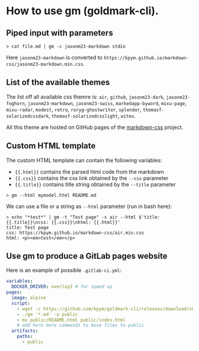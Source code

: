 # How to use gm (goldmark-cli).

## Piped input with parameters

```shell
> cat file.md | gm -c jasonm23-markdown stdin
```

Here `jasonm23-markdown` is converted to `https://kpym.github.io/markdown-css/jasonm23-markdown.min.css`.

## List of the available themes

The list off all available css themre is: `air`, `github`, `jasonm23-dark`, `jasonm23-foghorn`, `jasonm23-markdown`, `jasonm23-swiss`, `markedapp-byword`, `mixu-page`, `mixu-radar`, `modest`, `retro`, `roryg-ghostwriter`, `splendor`, `thomasf-solarizedcssdark`, `thomasf-solarizedcsslight`, `witex`.

All this theme are hosted on GitHub pages of the [markdown-css](https://github.com/kpym/markdown-css) project.

## Custom HTML template

The custom HTML template can contain the following variables:

- `{{.html}}` contains the parsed html code from the markdown
- `{{.css}}` contains the css link obtained by the `--css` parameter
- `{{.title}}` contains title string obtained by the `--title` parameter

```shell
> gm --html mymodel.html README.md
```

We can use a file or a string as `--html` parameter (run in bash here):

```shell
> echo "*test*" | gm -t "Test page" -s air --html $'title: {{.title}}\ncss: {{.css}}\nhtml: {{.html}}'
title: Test page
css: https://kpym.github.io/markdown-css/air.min.css
html: <p><em>test</em></p>
```

## Use gm to produce a GitLab pages website

Here is an example of possible `.gitlab-ci.yml`:

```yaml
variables:
  DOCKER_DRIVER: overlay2 # for speed up
pages:
  image: alpine
  script:
    - wget -c https://github.com/kpym/goldmark-cli/releases/download/v0.7.0/gm_0.7.0_Linux_64bit.tar.gz -O - | tar -xz gm
    - ./gm '*.md' -o public
    - mv public/README.html public/index.html
    # add here more commands to move files to public
  artifacts:
    paths:
      - public
```
